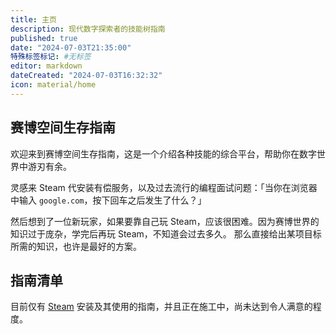 ```yaml
---
title: 主页
description: 现代数字探索者的技能树指南
published: true
date: "2024-07-03T21:35:00"
特殊标签标记: #无标签
editor: markdown
dateCreated: "2024-07-03T16:32:32"
icon: material/home
---
```


## 赛博空间生存指南

欢迎来到赛博空间生存指南，这是一个介绍各种技能的综合平台，帮助你在数字世界中游刃有余。

灵感来 Steam 代安装有偿服务，以及过去流行的编程面试问题：「当你在浏览器中输入 `google.com`，按下回车之后发生了什么？」

然后想到了一位新玩家，如果要靠自己玩 Steam，应该很困难。因为赛博世界的知识过于庞杂，学完后再玩 Steam，不知道会过去多久。
那么直接给出某项目标所需的知识，也许是最好的方案。

## 指南清单

目前仅有 [Steam](events/steam.md) 安装及其使用的指南，并且正在施工中，尚未达到令人满意的程度。
